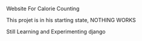 Website For Calorie Counting

This projet is in his starting state, NOTHING WORKS

Still Learning and Experimenting django